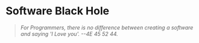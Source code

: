 # Software Black Hole

> *For Programmers, there is no difference between creating a software and saying 'I Love you'. --4E 45 52 44.*
